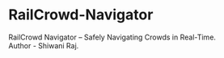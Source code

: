 # RailCrowd-Navigator
RailCrowd Navigator – Safely Navigating Crowds in Real-Time.
</br>
Author - Shiwani Raj.

